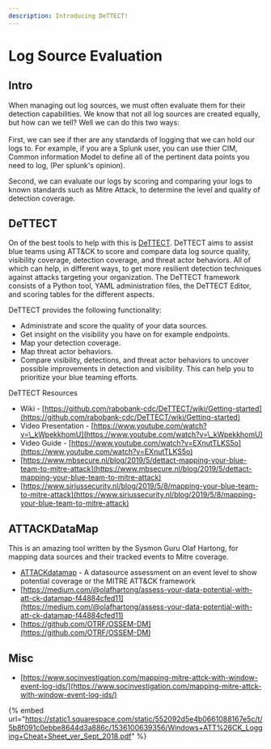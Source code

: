 ```yaml
---
description: Introducing DeTTECT!
---
```


# Log Source Evaluation

## Intro

When managing out log sources, we must often evaluate them for their detection capabilities. We know that not all log sources are created equally, but how can we tell? Well we can do this two ways:\
\
First, we can see if ther are any standards of logging that we can hold our logs to. For example, if you are a Splunk user, you can use thier CIM, Common information Model to define all of the pertinent data points you need to log, (Per splunk's opinion).

Second, we can evaluate our logs by scoring and comparing your logs to known standards such as Mitre Attack, to determine the level and quality of detection coverage.

## DeTTECT

On of the best tools to help with this is [DeTTECT](https://github.com/rabobank-cdc/DeTTECT). DeTTECT aims to assist blue teams using ATT\&CK to score and compare data log source quality, visibility coverage, detection coverage, and threat actor behaviors. All of which can help, in different ways, to get more resilient detection techniques against attacks targeting your organization. The DeTTECT framework consists of a Python tool, YAML administration files, the DeTTECT Editor, and scoring tables for the different aspects.

DeTTECT provides the following functionality:&#x20;

* Administrate and score the quality of your data sources.&#x20;
* Get insight on the visibility you have on for example endpoints.&#x20;
* Map your detection coverage.&#x20;
* Map threat actor behaviors.&#x20;
* Compare visibility, detections, and threat actor behaviors to uncover possible improvements in detection and visibility. This can help you to prioritize your blue teaming efforts.

DeTTECT Resources

* Wiki - [https://github.com/rabobank-cdc/DeTTECT/wiki/Getting-started](https://github.com/rabobank-cdc/DeTTECT/wiki/Getting-started)
* Video Presentation - [https://www.youtube.com/watch?v=\_kWpekkhomU](https://www.youtube.com/watch?v=\_kWpekkhomU)
* Video Guide - [https://www.youtube.com/watch?v=EXnutTLKS5o](https://www.youtube.com/watch?v=EXnutTLKS5o)
* [https://www.mbsecure.nl/blog/2019/5/dettact-mapping-your-blue-team-to-mitre-attack](https://www.mbsecure.nl/blog/2019/5/dettact-mapping-your-blue-team-to-mitre-attack)
* [https://www.siriussecurity.nl/blog/2019/5/8/mapping-your-blue-team-to-mitre-attack](https://www.siriussecurity.nl/blog/2019/5/8/mapping-your-blue-team-to-mitre-attack)

## ATTACKDataMap

This is an amazing tool written by the Sysmon Guru Olaf Hartong, for mapping data sources and their tracked events to Mitre coverage.

* [ATTACKdatamap](https://github.com/olafhartong/ATTACKdatamap) - A datasource assessment on an event level to show potential coverage or the MITRE ATT\&CK framework
* [https://medium.com/@olafhartong/assess-your-data-potential-with-att-ck-datamap-f44884cfed11](https://medium.com/@olafhartong/assess-your-data-potential-with-att-ck-datamap-f44884cfed11)
* [https://github.com/OTRF/OSSEM-DM](https://github.com/OTRF/OSSEM-DM)

## Misc

* [https://www.socinvestigation.com/mapping-mitre-attck-with-window-event-log-ids/](https://www.socinvestigation.com/mapping-mitre-attck-with-window-event-log-ids/)

{% embed url="https://static1.squarespace.com/static/552092d5e4b0661088167e5c/t/5b8f091c0ebbe8644d3a886c/1536100639356/Windows+ATT%26CK_Logging+Cheat+Sheet_ver_Sept_2018.pdf" %}
